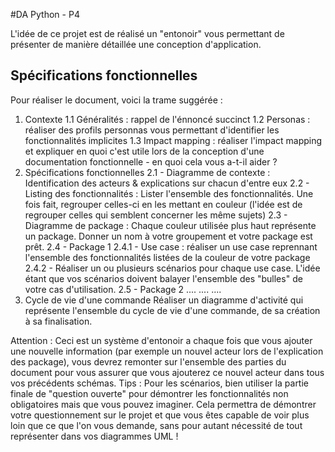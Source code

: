 #DA Python - P4

L'idée de ce projet est de réalisé un "entonoir" vous permettant de présenter de manière détaillée une conception d'application.

## Spécifications fonctionnelles

Pour réaliser le document, voici la trame suggérée : 

1. Contexte
  1.1 Généralités : rappel de l'énnoncé succinct
  1.2 Personas : réaliser des profils personnas vous permettant d'identifier les fonctionnalités implicites
  1.3 Impact mapping : réaliser l'impact mapping et expliquer en quoi c'est utile lors de la conception d'une documentation fonctionnelle - en quoi cela vous a-t-il aider ?
2. Spécifications fonctionnelles
  2.1 - Diagramme de contexte : Identification des acteurs & explications sur chacun d'entre eux
  2.2 - Listing des fonctionnalités : Lister l'ensemble des fonctionnalités. Une fois fait, regrouper celles-ci en les mettant en couleur (l'idée est de regrouper celles qui semblent concerner les même sujets)
  2.3 - Diagramme de package : Chaque couleur utilisée plus haut représente un package. Donner un nom à votre groupement et votre package est prêt.
  2.4 - Package 1
    2.4.1 - Use case : réaliser un use case reprennant l'ensemble des fonctionnalités listées de la couleur de votre package
    2.4.2 - Réaliser un ou plusieurs scénarios pour chaque use case. L'idée étant que vos scénarios doivent balayer l'ensemble des "bulles" de votre cas d'utilisation.
  2.5 - Package 2
    ....
    ....
  ....
3. Cycle de vie d'une commande
Réaliser un diagramme d'activité qui représente l'ensemble du cycle de vie d'une commande, de sa création à sa finalisation.

Attention : Ceci est un système d'entonoir a chaque fois que vous ajouter une nouvelle information (par exemple un nouvel acteur lors de l'explication des package), vous devrez remonter sur l'ensemble des parties du document pour vous assurer que vous ajouterez ce nouvel acteur dans tous vos précédents schémas.
Tips : Pour les scénarios, bien utiliser la partie finale de "question ouverte" pour démontrer les fonctionnalités non obligatoires mais que vous pouvez imaginer. Cela permettra de démontrer votre questionnement sur le projet et que vous êtes capable de voir plus loin que ce que l'on vous demande, sans pour autant nécessité de tout représenter dans vos diagrammes UML !
